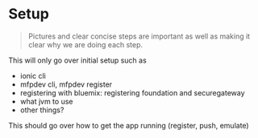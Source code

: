 # Setup
> Pictures and clear concise steps are important as well as making it clear why we are doing each step.

This will only go over initial setup such as
- ionic cli
- mfpdev cli, mfpdev register
- registering with bluemix: registering foundation and securegateway
- what jvm to use
- other things?

This should go over how to get the app running (register, push, emulate)